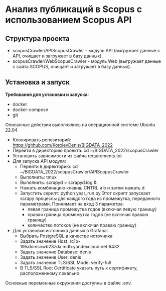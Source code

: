 # Анализ публикаций в Scopus с использованием Scopus API

## Структура проекта

* scopusCrawler/APIScopusCrawler - модуль API (выгружает данные с API, очищает и загружает в базу данных).
* scopusCrawler/WebScopusCrawler - модуль Web (выгружает данные с сайта SCOPUS, очищает и загружает в базу данных).

## Установка и запуск

**Требования для установки и запуска**: 
* docker
* docker-compose
* git

Описанные действия выполнялись на операционной системе Ubuntu 22.04
* Клонировать репозиторий: https://github.com/KorolevDenis/BIGDATA_2022
* Перейти в директорию проекта: cd ~/BIGDATA_2022/scopusCrawler
* Установить зависимости из файла requirements.txt
* Для запуска API модуля:
  * Перейти в директорию: cd ~/BIGDATA_2022/scopusCrawler/APIScopusCrawler
  * Выполнить: tmux
  * Выполнить: scrapyd > scrapyd.log &
  * Нажать комбинацию клавиш CNTRL и b и затем нажать d
  * Запустить скрипт: python year_run.py
    Этот скрипт запускает scrapy процессы для каждого года из промежутка, переданного параметрами. Принимает на вход 3 параметра:
    * левая граница промежутка годов (включая левую границу)
    * правая граница промежутка годов (не включая праваю границу)
    * количество потоков (не включая праваю границу)
 * Для установки источника данных в Grafana:
   * Выбрать PostgreSQL в качестве источника
   * Задать значение Host: rc1b-1l9sdomsnwb23zda.mdb.yandexcloud.net:6432
   * Задать значение Database: denis
   * Задать значение User: denis
   * Задать значение TLS/SSL Mode: verify-full
   * В TLS/SSL Root Certificate указать путь к сертификату, расположенному локально

Основные переменные окружения доступны в файле .env.
